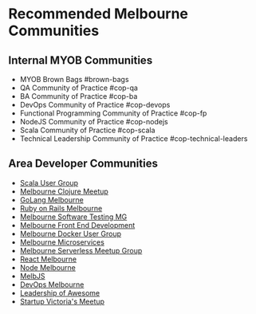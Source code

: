 # Recommended Melbourne Communities

## Internal MYOB Communities

* MYOB Brown Bags #brown-bags
* QA Community of Practice #cop-qa
* BA Community of Practice #cop-ba
* DevOps Community of Practice #cop-devops
* Functional Programming Community of Practice #cop-fp
* NodeJS Community of Practice #cop-nodejs
* Scala Community of Practice #cop-scala
* Technical Leadership Community of Practice #cop-technical-leaders

## Area Developer Communities

* [Scala User Group](https://www.meetup.com/Melbourne-Scala-User-Group/)  
* [Melbourne Clojure Meetup](https://www.meetup.com/clj-melb/)  
* [GoLang Melbourne](https://www.meetup.com/golang-mel/)  
* [Ruby on Rails Melbourne](https://www.meetup.com/Ruby-On-Rails-Oceania-Melbourne/)  
* [Melbourne Software Testing MG](https://www.meetup.com/Melbourne-Software-Testing-Meetup-Group/)  
* [Melbourne Front End Development](https://www.meetup.com/Melbourne-Front-end-Development-Meetup/)  
* [Melbourne Docker User Group](https://www.meetup.com/en-AU/Melbourne-Docker-User-Group/)
* [Melbourne Microservices](https://www.meetup.com/en-AU/Melbourne-Microservices/)
* [Melbourne Serverless Meetup Group](https://www.meetup.com/en-AU/Melbourne-Serverless-Meetup-Group/)
* [React Melbourne](https://www.meetup.com/React-Melbourne/)
* [Node Melbourne](https://www.meetup.com/NodeMelbourne/)
* [MelbJS](http://melbjs.com/)
* [DevOps Melbourne](https://www.meetup.com/en-AU/devops-melbourne/)
* [Leadership of Awesome](https://www.meetup.com/en-AU/Leadership-of-Awesome/)
* [Startup Victoria's Meetup](https://www.meetup.com/en-AU/StartupVictoria/)